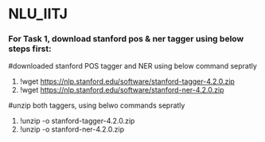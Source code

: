 # NLU_IITJ

### For Task 1, download stanford pos  & ner tagger using below steps first:

#downloaded stanford POS tagger and NER using below command  sepratly
1) !wget https://nlp.stanford.edu/software/stanford-tagger-4.2.0.zip
2) !wget https://nlp.stanford.edu/software/stanford-ner-4.2.0.zip


#unzip both taggers, using belwo commands sepratly
1) !unzip -o stanford-tagger-4.2.0.zip
2) !unzip -o stanford-ner-4.2.0.zip

